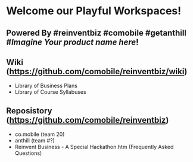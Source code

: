 # Welcome our Playful Workspaces!
## Powered By #reinventbiz #comobile #getanthill #*Imagine Your product name here*!

## Wiki (https://github.com/comobile/reinventbiz/wiki)
* Library of Business Plans
* Library of Course Syllabuses

## Reposistory (https://github.com/comobile/reinventbiz)
* co.mobile (team 20)
* anthill (team #?)
* Reinvent Business - A Special Hackathon.htm (Frequently Asked Questions)